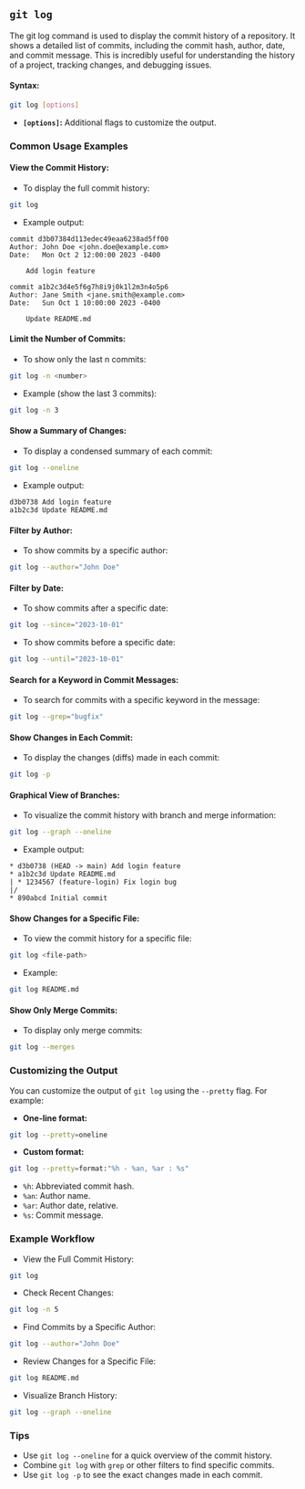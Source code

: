 ## `git log`
The git log command is used to display the commit history of a repository. It shows a detailed list of commits, including the commit hash, author, date, and commit message. This is incredibly useful for understanding the history of a project, tracking changes, and debugging issues.
#### Syntax:
```bash
git log [options]
```
- **`[options]`:** Additional flags to customize the output.
### Common Usage Examples
#### View the Commit History:
- To display the full commit history:
```bash
git log
```
- Example output:
```
commit d3b07384d113edec49eaa6238ad5ff00
Author: John Doe <john.doe@example.com>
Date:   Mon Oct 2 12:00:00 2023 -0400

    Add login feature

commit a1b2c3d4e5f6g7h8i9j0k1l2m3n4o5p6
Author: Jane Smith <jane.smith@example.com>
Date:   Sun Oct 1 10:00:00 2023 -0400

    Update README.md
```
#### Limit the Number of Commits:
- To show only the last n commits:
```bash
git log -n <number>
```
- Example (show the last 3 commits):
```bash
git log -n 3
```
#### Show a Summary of Changes:
- To display a condensed summary of each commit:
```bash
git log --oneline
```
- Example output:
```
d3b0738 Add login feature
a1b2c3d Update README.md
```
#### Filter by Author:
- To show commits by a specific author:
```bash
git log --author="John Doe"
```
#### Filter by Date:
- To show commits after a specific date:
```bash
git log --since="2023-10-01"
```
- To show commits before a specific date:
```bash
git log --until="2023-10-01"
```
#### Search for a Keyword in Commit Messages:
- To search for commits with a specific keyword in the message:
```bash
git log --grep="bugfix"
```
#### Show Changes in Each Commit:
- To display the changes (diffs) made in each commit:
```bash
git log -p
```
#### Graphical View of Branches:
- To visualize the commit history with branch and merge information:
```bash
git log --graph --oneline
```
- Example output:
```
* d3b0738 (HEAD -> main) Add login feature
* a1b2c3d Update README.md
| * 1234567 (feature-login) Fix login bug
|/
* 890abcd Initial commit
```
#### Show Changes for a Specific File:
- To view the commit history for a specific file:
```bash
git log <file-path>
```
- Example:
```bash
git log README.md
```
#### Show Only Merge Commits:
- To display only merge commits:
```bash
git log --merges
```
### Customizing the Output
You can customize the output of `git log` using the `--pretty` flag. For example:
- **One-line format:**
```bash
git log --pretty=oneline
```
- **Custom format:**
```bash
git log --pretty=format:"%h - %an, %ar : %s"
```
- `%h`: Abbreviated commit hash.
- `%an`: Author name.
- `%ar`: Author date, relative.
- `%s`: Commit message.
### Example Workflow
- View the Full Commit History:
```bash
git log
```
- Check Recent Changes:
```bash
git log -n 5
```
- Find Commits by a Specific Author:
```bash
git log --author="John Doe"
```
- Review Changes for a Specific File:
```bash
git log README.md
```
- Visualize Branch History:
```bash
git log --graph --oneline
```
### Tips
- Use `git log --oneline` for a quick overview of the commit history.
- Combine `git log` with `grep` or other filters to find specific commits.
- Use `git log -p` to see the exact changes made in each commit.

